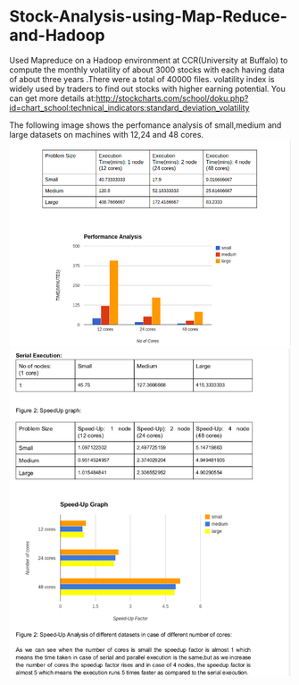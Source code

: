 # Stock-Analysis-using-Map-Reduce-and-Hadoop
Used Mapreduce on a Hadoop environment at CCR(University at Buffalo) to compute the monthly volatility of about 3000 stocks with each having data of about three years .There were a total of 40000 files.
volatility index is widely used by traders to find out stocks with higher earning potential. You can get more details at:http://stockcharts.com/school/doku.php?id=chart_school:technical_indicators:standard_deviation_volatility

The following image shows the perfomance analysis of small,medium and large datasets on machines with 12,24 and 48 cores.
![Performance Analysis](/Perfomance.png)
![Performance Analysis](/Speed-Up.png)

